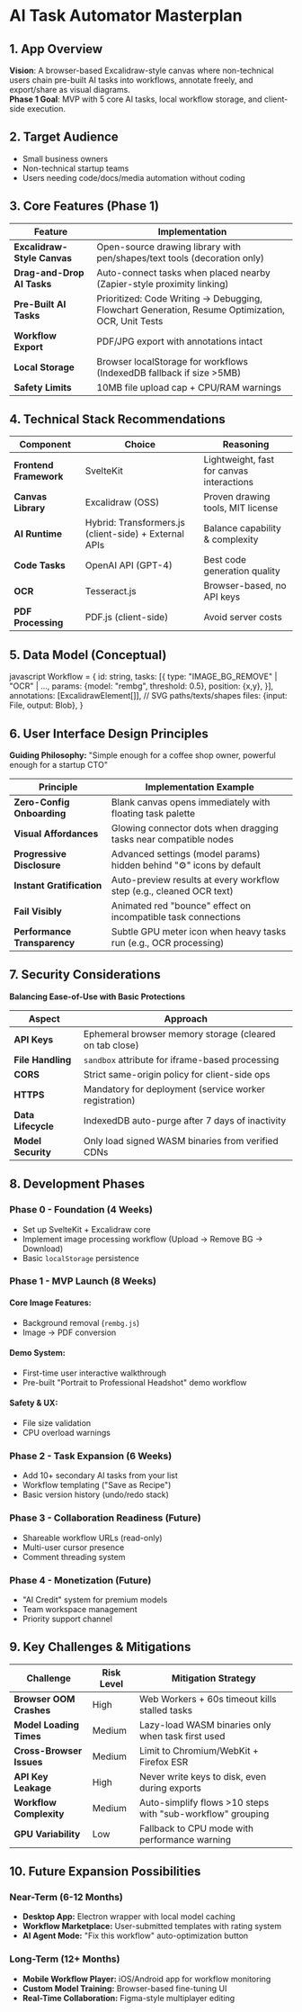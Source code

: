 
# AI Task Automator Masterplan

## 1. App Overview
**Vision**: A browser-based Excalidraw-style canvas where non-technical users chain pre-built AI tasks into workflows, annotate freely, and export/share as visual diagrams.  
**Phase 1 Goal**: MVP with 5 core AI tasks, local workflow storage, and client-side execution.

## 2. Target Audience
- Small business owners
- Non-technical startup teams
- Users needing code/docs/media automation without coding

## 3. Core Features (Phase 1)
| Feature | Implementation |
|---------|----------------|
| **Excalidraw-Style Canvas** | Open-source drawing library with pen/shapes/text tools (decoration only) |
| **Drag-and-Drop AI Tasks** | Auto-connect tasks when placed nearby (Zapier-style proximity linking) |
| **Pre-Built AI Tasks** | Prioritized: Code Writing → Debugging, Flowchart Generation, Resume Optimization, OCR, Unit Tests |
| **Workflow Export** | PDF/JPG export with annotations intact |
| **Local Storage** | Browser localStorage for workflows (IndexedDB fallback if size >5MB) |
| **Safety Limits** | 10MB file upload cap + CPU/RAM warnings |

## 4. Technical Stack Recommendations
| Component | Choice | Reasoning |
|-----------|--------|-----------|
| **Frontend Framework** | SvelteKit | Lightweight, fast for canvas interactions |
| **Canvas Library** | Excalidraw (OSS) | Proven drawing tools, MIT license |
| **AI Runtime** | Hybrid: Transformers.js (client-side) + External APIs | Balance capability & complexity |
| **Code Tasks** | OpenAI API (GPT-4) | Best code generation quality |
| **OCR** | Tesseract.js | Browser-based, no API keys |
| **PDF Processing** | PDF.js (client-side) | Avoid server costs |

## 5. Data Model (Conceptual)  
javascript
Workflow = {
  id: string,
  tasks: [{
    type: "IMAGE_BG_REMOVE" | "OCR" | ...,
    params: {model: "rembg", threshold: 0.5},
    position: {x,y},
  }],
  annotations: [ExcalidrawElement[]], // SVG paths/texts/shapes
  files: {input: File, output: Blob},
}

## 6. User Interface Design Principles

**Guiding Philosophy:** "Simple enough for a coffee shop owner, powerful enough for a startup CTO"

| Principle               | Implementation Example |
|------------------------|----------------------|
| **Zero-Config Onboarding** | Blank canvas opens immediately with floating task palette |
| **Visual Affordances** | Glowing connector dots when dragging tasks near compatible nodes |
| **Progressive Disclosure** | Advanced settings (model params) hidden behind "⚙️" icons by default |
| **Instant Gratification** | Auto-preview results at every workflow step (e.g., cleaned OCR text) |
| **Fail Visibly** | Animated red "bounce" effect on incompatible task connections |
| **Performance Transparency** | Subtle GPU meter icon when heavy tasks run (e.g., OCR processing) |

## 7. Security Considerations

**Balancing Ease-of-Use with Basic Protections**

| Aspect          | Approach |
|---------------|----------|
| **API Keys** | Ephemeral browser memory storage (cleared on tab close) |
| **File Handling** | `sandbox` attribute for iframe-based processing |
| **CORS** | Strict same-origin policy for client-side ops |
| **HTTPS** | Mandatory for deployment (service worker registration) |
| **Data Lifecycle** | IndexedDB auto-purge after 7 days of inactivity |
| **Model Security** | Only load signed WASM binaries from verified CDNs |

## 8. Development Phases

### **Phase 0 - Foundation (4 Weeks)**
- Set up SvelteKit + Excalidraw core
- Implement image processing workflow (Upload → Remove BG → Download)
- Basic `localStorage` persistence

### **Phase 1 - MVP Launch (8 Weeks)**
#### **Core Image Features:**
- Background removal (`rembg.js`)
- Image → PDF conversion

#### **Demo System:**
- First-time user interactive walkthrough
- Pre-built "Portrait to Professional Headshot" demo workflow

#### **Safety & UX:**
- File size validation
- CPU overload warnings

### **Phase 2 - Task Expansion (6 Weeks)**
- Add 10+ secondary AI tasks from your list
- Workflow templating ("Save as Recipe")
- Basic version history (undo/redo stack)

### **Phase 3 - Collaboration Readiness (Future)**
- Shareable workflow URLs (read-only)
- Multi-user cursor presence
- Comment threading system

### **Phase 4 - Monetization (Future)**
- "AI Credit" system for premium models
- Team workspace management
- Priority support channel

## 9. Key Challenges & Mitigations

| Challenge                 | Risk Level | Mitigation Strategy |
|--------------------------|-----------|--------------------|
| **Browser OOM Crashes** | High | Web Workers + 60s timeout kills stalled tasks |
| **Model Loading Times** | Medium | Lazy-load WASM binaries only when task first used |
| **Cross-Browser Issues** | Medium | Limit to Chromium/WebKit + Firefox ESR |
| **API Key Leakage** | High | Never write keys to disk, even during exports |
| **Workflow Complexity** | Medium | Auto-simplify flows >10 steps with "sub-workflow" grouping |
| **GPU Variability** | Low | Fallback to CPU mode with performance warning |

## 10. Future Expansion Possibilities

### **Near-Term (6-12 Months)**
- **Desktop App:** Electron wrapper with local model caching
- **Workflow Marketplace:** User-submitted templates with rating system
- **AI Agent Mode:** "Fix this workflow" auto-optimization button

### **Long-Term (12+ Months)**
- **Mobile Workflow Player:** iOS/Android app for workflow monitoring
- **Custom Model Training:** Browser-based fine-tuning UI
- **Real-Time Collaboration:** Figma-style multiplayer editing

